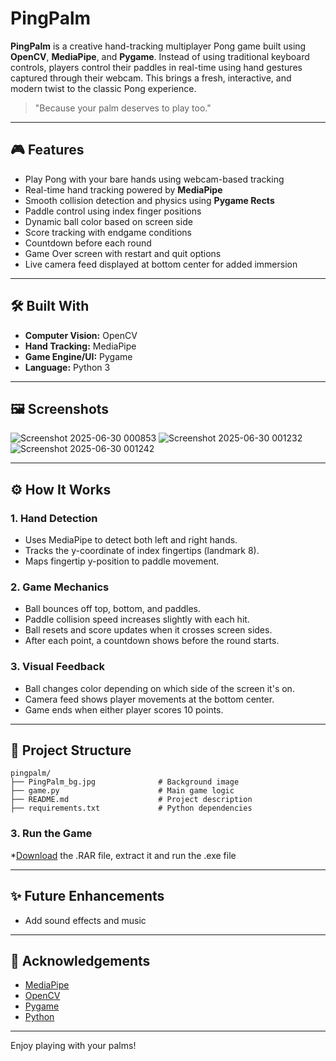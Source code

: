 # PingPalm

**PingPalm** is a creative hand-tracking multiplayer Pong game built using **OpenCV**, **MediaPipe**, and **Pygame**. Instead of using traditional keyboard controls, players control their paddles in real-time using hand gestures captured through their webcam. This brings a fresh, interactive, and modern twist to the classic Pong experience.

> "Because your palm deserves to play too."

---

## 🎮 Features

* Play Pong with your bare hands using webcam-based tracking
* Real-time hand tracking powered by **MediaPipe**
* Smooth collision detection and physics using **Pygame Rects**
* Paddle control using index finger positions
* Dynamic ball color based on screen side
* Score tracking with endgame conditions
* Countdown before each round
* Game Over screen with restart and quit options
* Live camera feed displayed at bottom center for added immersion

---

## 🛠 Built With

* **Computer Vision:** OpenCV
* **Hand Tracking:** MediaPipe
* **Game Engine/UI:** Pygame
* **Language:** Python 3

---

## 🖼️ Screenshots
![Screenshot 2025-06-30 000853](https://github.com/user-attachments/assets/0448bf3b-eedd-412d-8497-ff9d22f3303d)
![Screenshot 2025-06-30 001232](https://github.com/user-attachments/assets/773a13e9-b0c5-4f7c-965c-7ce1f724bf5e)
![Screenshot 2025-06-30 001242](https://github.com/user-attachments/assets/03585630-0959-412a-85c1-747f287492cd)


---

## ⚙️ How It Works

### 1. Hand Detection

* Uses MediaPipe to detect both left and right hands.
* Tracks the y-coordinate of index fingertips (landmark 8).
* Maps fingertip y-position to paddle movement.

### 2. Game Mechanics

* Ball bounces off top, bottom, and paddles.
* Paddle collision speed increases slightly with each hit.
* Ball resets and score updates when it crosses screen sides.
* After each point, a countdown shows before the round starts.

### 3. Visual Feedback

* Ball changes color depending on which side of the screen it's on.
* Camera feed shows player movements at the bottom center.
* Game ends when either player scores 10 points.

---

## 📁 Project Structure

```
pingpalm/
├── PingPalm_bg.jpg              # Background image
├── game.py                      # Main game logic
├── README.md                    # Project description
├── requirements.txt             # Python dependencies
```

### 3. Run the Game

*[Download](https://drive.google.com/file/d/1GyBvsdgNBtoMZ_nXj8_VMn_BIg_MJteC/view?usp=sharing) the .RAR file, extract it and run the .exe file


---

## ✨ Future Enhancements

* Add sound effects and music

---

## 🙌 Acknowledgements

* [MediaPipe](https://google.github.io/mediapipe/)
* [OpenCV](https://opencv.org/)
* [Pygame](https://www.pygame.org/)
* [Python](https://python.org)

---

Enjoy playing with your palms!

